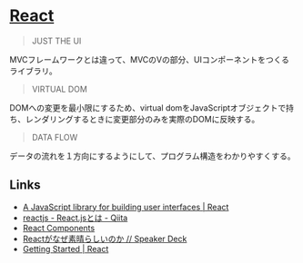 # [React](https://facebook.github.io/react/)

> JUST THE UI

MVCフレームワークとは違って、MVCのVの部分、UIコンポーネントをつくるライブラリ。

> VIRTUAL DOM

DOMへの変更を最小限にするため、virtual domをJavaScriptオブジェクトで持ち、レンダリングするときに変更部分のみを実際のDOMに反映する。

> DATA FLOW

データの流れを１方向にするようにして、プログラム構造をわかりやすくする。



## Links

- [A JavaScript library for building user interfaces | React](https://facebook.github.io/react/)
- [reactjs - React.jsとは - Qiita](http://qiita.com/koba04/items/4d13caf5ab4507974bf0)
- [React Components](http://react-components.com/)
- [Reactがなぜ素晴らしいのか // Speaker Deck](https://speakerdeck.com/masuidrive/reactganazesu-qing-rasiifalseka)
- [Getting Started | React](https://facebook.github.io/react/docs/getting-started.html)
